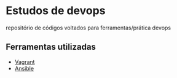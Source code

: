 # Estudos de devops
repositório de códigos voltados para ferramentas/prática devops

## Ferramentas utilizadas
- [Vagrant](https://www.vagrantup.com/)
- [Ansible](https://www.ansible.com/)
